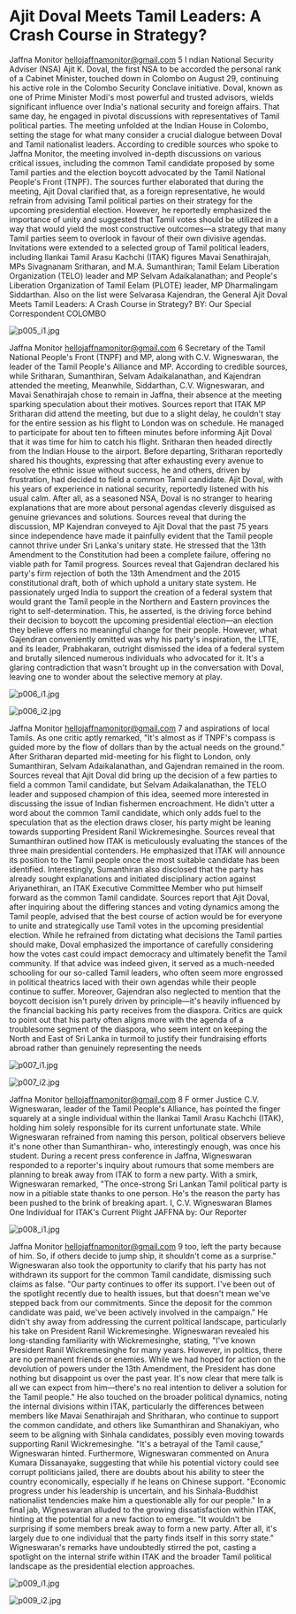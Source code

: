 # Ajit Doval Meets Tamil Leaders: A Crash Course in Strategy?

Jaffna Monitor
hellojaffnamonitor@gmail.com
5
I
ndian National Security Adviser (NSA) Ajit 
K. Doval, the first NSA to be accorded the 
personal rank of a Cabinet Minister, touched 
down in Colombo on August 29, continuing 
his active role in the Colombo Security 
Conclave initiative. Doval, known as one of 
Prime Minister Modi's most powerful and 
trusted advisors, wields significant influence 
over India's national security and foreign 
affairs. That same day, he engaged in pivotal 
discussions with representatives of Tamil 
political parties. The meeting unfolded at the 
Indian House in Colombo, setting the stage 
for what many consider a crucial dialogue 
between Doval and Tamil nationalist leaders.
According to credible sources who spoke to 
Jaffna Monitor, the meeting involved in-depth 
discussions on various critical issues, including 
the common Tamil candidate proposed by 
some Tamil parties and the election boycott 
advocated by the Tamil National People's Front 
(TNPF).
The sources further elaborated that during the 
meeting, Ajit Doval clarified that, as a foreign 
representative, he would refrain from advising 
Tamil political parties on their strategy for 
the upcoming presidential election. However, 
he reportedly emphasized the importance of 
unity and suggested that Tamil votes should 
be utilized in a way that would yield the most 
constructive outcomes—a strategy that many 
Tamil parties seem to overlook in favour of 
their own divisive agendas.
Invitations were extended to a selected group 
of Tamil political leaders, including Ilankai 
Tamil Arasu Kachchi (ITAK) figures Mavai 
Senathirajah, MPs Sivagnanam Sritharan, and 
M.A. Sumanthiran; Tamil Eelam Liberation 
Organization (TELO) leader and MP Selvam 
Adaikalanathan; and People's Liberation 
Organization of Tamil Eelam (PLOTE) leader, 
MP Dharmalingam Siddarthan. Also on the 
list were Selvarasa Kajendran, the General 
Ajit Doval Meets 
Tamil Leaders: A 
Crash Course in 
Strategy?
BY: 
Our Special Correspondent
COLOMBO

![p005_i1.jpg](images_out/004_ajit_doval_meets_tamil_leaders_a_crash_course_in_s/p005_i1.jpg)

Jaffna Monitor
hellojaffnamonitor@gmail.com
6
Secretary of the Tamil National People's Front (TNPF) 
and MP, along with C.V. Wigneswaran, the leader of 
the Tamil People's Alliance and MP.
According to credible sources, while Sritharan, 
Sumanthiran, Selvam Adaikalanathan, and Kajendran 
attended the meeting, Meanwhile, Siddarthan, C.V. 
Wigneswaran, and Mavai Senathirajah chose to 
remain in Jaffna, their absence at the meeting sparking 
speculation about their motives.
Sources report that ITAK MP Sritharan did attend 
the meeting, but due to a slight delay, he couldn't stay 
for the entire session as his flight to London was on 
schedule. He managed to participate for about ten to 
fifteen minutes before informing Ajit Doval that it was 
time for him to catch his flight. Sritharan then headed 
directly from the Indian House to the airport.
Before departing, Sritharan reportedly shared his 
thoughts, expressing that after exhausting every 
avenue to resolve the ethnic issue without success, 
he and others, driven by frustration, had decided to 
field a common Tamil candidate. Ajit Doval, with his 
years of experience in national security, reportedly 
listened with his usual calm. After all, as a seasoned 
NSA, Doval is no stranger to hearing explanations that 
are more about personal agendas cleverly disguised as 
genuine grievances and solutions.
Sources reveal that during the discussion, MP 
Kajendran conveyed to Ajit Doval that the past 75 
years since independence have made it painfully 
evident that the Tamil people cannot thrive under 
Sri Lanka's unitary state. He stressed that the 13th 
Amendment to the Constitution had been a complete 
failure, offering no viable path for Tamil progress.
Sources reveal that Gajendran declared his party's firm 
rejection of both the 13th Amendment and the 2015 
constitutional draft, both of which uphold a unitary 
state system. He passionately urged India to support 
the creation of a federal system that would grant the 
Tamil people in the Northern and Eastern provinces 
the right to self-determination. This, he asserted, is the 
driving force behind their decision 
to boycott the upcoming presidential 
election—an election they believe 
offers no meaningful change for their 
people.
However, what Gajendran 
conveniently omitted was why his 
party's inspiration, the LTTE, and 
its leader, Prabhakaran, outright 
dismissed the idea of a federal system 
and brutally silenced numerous 
individuals who advocated for it. It's 
a glaring contradiction that wasn't 
brought up in the conversation with 
Doval, leaving one to wonder about 
the selective memory at play.

![p006_i1.jpg](images_out/004_ajit_doval_meets_tamil_leaders_a_crash_course_in_s/p006_i1.jpg)

![p006_i2.jpg](images_out/004_ajit_doval_meets_tamil_leaders_a_crash_course_in_s/p006_i2.jpg)

Jaffna Monitor
hellojaffnamonitor@gmail.com
7
and aspirations of local Tamils. As one critic aptly 
remarked, "It's almost as if TNPF's compass is guided 
more by the flow of dollars than by the actual needs on 
the ground."
After Sritharan departed mid-meeting for his flight to 
London, only Sumanthiran, Selvam Adaikalanathan, 
and Gajendran remained in the room. Sources 
reveal that Ajit Doval did bring up the decision of 
a few parties to field a common Tamil candidate, 
but Selvam Adaikalanathan, the TELO leader and 
supposed champion of this idea, seemed more 
interested in discussing the issue of Indian fishermen 
encroachment. He didn't utter a word about the 
common Tamil candidate, which only adds fuel to the 
speculation that as the election draws closer, his party 
might be leaning towards supporting President Ranil 
Wickremesinghe.
Sources reveal that Sumanthiran outlined how ITAK 
is meticulously evaluating the stances of the three 
main presidential contenders. He emphasized that 
ITAK will announce its position to the Tamil people 
once the most suitable candidate has been identified. 
Interestingly, Sumanthiran also disclosed that the 
party has already sought explanations and initiated 
disciplinary action against Ariyanethiran, an ITAK 
Executive Committee Member who put himself 
forward as the common Tamil candidate.
Sources report that Ajit Doval, after inquiring about 
the differing stances and voting dynamics among the 
Tamil people, advised that the best course of action 
would be for everyone to unite and strategically use 
Tamil votes in the upcoming presidential election. 
While he refrained from dictating what decisions the 
Tamil parties should make, Doval emphasized the 
importance of carefully considering how the votes cast 
could impact democracy and ultimately benefit the 
Tamil community. If that advice was indeed given, it 
served as a much-needed schooling for our so-called 
Tamil leaders, who often seem more engrossed in 
political theatrics laced with their own agendas while 
their people continue to suffer.
Moreover, Gajendran also neglected 
to mention that the boycott decision 
isn't purely driven by principle—it's 
heavily influenced by the financial 
backing his party receives from the 
diaspora. Critics are quick to point 
out that his party often aligns more 
with the agenda of a troublesome 
segment of the diaspora, who seem 
intent on keeping the North and East 
of Sri Lanka in turmoil to justify their 
fundraising efforts abroad rather than 
genuinely representing the needs

![p007_i1.jpg](images_out/004_ajit_doval_meets_tamil_leaders_a_crash_course_in_s/p007_i1.jpg)

![p007_i2.jpg](images_out/004_ajit_doval_meets_tamil_leaders_a_crash_course_in_s/p007_i2.jpg)

Jaffna Monitor
hellojaffnamonitor@gmail.com
8
F
ormer Justice C.V. Wigneswaran, leader 
of the Tamil People's Alliance, has pointed 
the finger squarely at a single individual 
within the Ilankai Tamil Arasu Kachchi 
(ITAK), holding him solely responsible for its 
current unfortunate state. While Wigneswaran 
refrained from naming this person, political 
observers believe it's none other than 
Sumanthiran- who, interestingly enough, was 
once his student.
During a recent press conference in Jaffna, 
Wigneswaran responded to a reporter's 
inquiry about rumours that some members 
are planning to break away from ITAK to 
form a new party. With a smirk, Wigneswaran 
remarked, "The once-strong Sri Lankan Tamil 
political party is now in a pitiable state thanks 
to one person. He's the reason the party has 
been pushed to the brink of breaking apart. I, 
C.V. Wigneswaran Blames 
One Individual for 
ITAK's Current Plight
JAFFNA
by: 
Our Reporter

![p008_i1.jpg](images_out/004_ajit_doval_meets_tamil_leaders_a_crash_course_in_s/p008_i1.jpg)

Jaffna Monitor
hellojaffnamonitor@gmail.com
9
too, left the party because of him. 
So, if others decide to jump ship, it 
shouldn't come as a surprise."
Wigneswaran also took the 
opportunity to clarify that his party 
has not withdrawn its support 
for the common Tamil candidate, 
dismissing such claims as false. "Our 
party continues to offer its support. 
I've been out of the spotlight recently 
due to health issues, but that doesn't 
mean we've stepped back from our 
commitments. Since the deposit for 
the common candidate was paid, 
we've been actively involved in the 
campaign."
He didn't shy away from addressing the 
current political landscape, particularly his 
take on President Ranil Wickremesinghe. 
Wigneswaran revealed his long-standing 
familiarity with Wickremesinghe, stating, "I've 
known President Ranil Wickremesinghe for 
many years. However, in politics, there are no 
permanent friends or enemies. While we had 
hoped for action on the devolution of powers 
under the 13th Amendment, the President has 
done nothing but disappoint us over the past 
year. It's now clear that mere talk is all we can 
expect from him—there's no real intention to 
deliver a solution for the Tamil people."
He also touched on the broader political 
dynamics, noting the internal divisions 
within ITAK, particularly the differences 
between members like Mavai Senathirajah 
and Shritharan, who continue to support 
the common candidate, and others like 
Sumanthiran and Shanakiyan, who seem to 
be aligning with Sinhala candidates, possibly 
even moving towards supporting Ranil 
Wickremesinghe. "It's a betrayal of the Tamil 
cause," Wigneswaran hinted.
Furthermore, Wigneswaran commented on 
Anura Kumara Dissanayake, suggesting that 
while his potential victory could see corrupt 
politicians jailed, there are doubts about his 
ability to steer the country economically, 
especially if he leans on Chinese support. 
"Economic progress under his leadership is 
uncertain, and his Sinhala-Buddhist nationalist 
tendencies make him a questionable ally for 
our people."
In a final jab, Wigneswaran alluded to the 
growing dissatisfaction within ITAK, hinting 
at the potential for a new faction to emerge. "It 
wouldn't be surprising if some members break 
away to form a new party. After all, it's largely 
due to one individual that the party finds itself 
in this sorry state."
Wigneswaran's remarks have undoubtedly 
stirred the pot, casting a spotlight on the 
internal strife within ITAK and the broader 
Tamil political landscape as the presidential 
election approaches.

![p009_i1.jpg](images_out/004_ajit_doval_meets_tamil_leaders_a_crash_course_in_s/p009_i1.jpg)

![p009_i2.jpg](images_out/004_ajit_doval_meets_tamil_leaders_a_crash_course_in_s/p009_i2.jpg)

